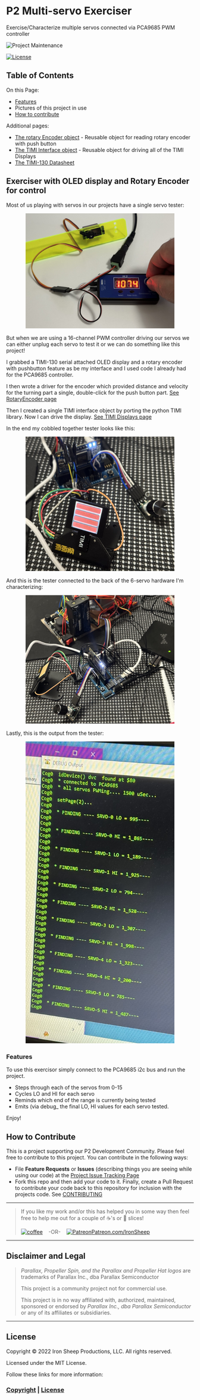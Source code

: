 # P2 Multi-servo Exerciser
Exercise/Characterize multiple servos connected via PCA9685 PWM controller

![Project Maintenance][maintenance-shield]

[![License][license-shield]](LICENSE)

## Table of Contents

On this Page:

- [Features](#features)
- Pictures of this project in use
- [How to contribute](#how-to-contribute)

Additional pages:

- [The rotary Encoder object](./RotaryEnc.md) - Reusable object for reading rotary encoder with push button
- [The TIMI Interface object](./TIMI.md) - Reusable object for driving all of the TIMI Displays
- [The TIMI-130 Datasheet](./Docs/TIMI-130_Datasheet_REV1.0.pdf) 

## Exerciser with OLED display and Rotary Encoder for control

Most of us playing with servos in our projects have a single servo tester:

<p align="center">
  <img src="./DOCs/images/singleTester.jpg" width="400">
</p>

But when we are using a 16-channel PWM controller driving our servos we can either unplug each servo to test it or we can do something like this project! 

I grabbed a TIMI-130 serial attached OLED display and a rotary encoder with pushbutton feature as be my interface and I used code I already had for the PCA9685 controller.  

I then wrote a driver for the encoder which provided distance and velocity for the turning part a single, double-click for the push button part. [See RotaryEncoder page](./RotaryEnc.md)

Then I created a single TIMI interface object by porting the python TIMI library. Now I can drive the display. [See TIMI Displays page](./TIMI.md)

In the end my cobbled together tester looks like this:

<p align="center">
  <img src="./DOCs/images/controlDisplay.jpg" width="400">
</p>

And this is the tester connected to the back of the 6-servo hardware I'm characterizing:

<p align="center">
  <img src="./DOCs/images/testFixture.jpg" width="400">
</p>

Lastly, this is the output from the tester:


<p align="center">
  <img src="./DOCs/images/results-ang.jpg" width="400">
</p>

### Features

To use this exercisor simply connect to the PCA9685 i2c bus and run the project.

- Steps through each of the servos from 0-15
- Cycles LO and HI for each servo
- Reminds which end of the range is currently being tested
- Emits (via debug_ the final LO, HI values for each servo tested.

Enjoy!

## How to Contribute

This is a project supporting our P2 Development Community. Please feel free to contribute to this project. You can contribute in the following ways:

- File **Feature Requests** or **Issues** (describing things you are seeing while using our code) at the [Project Issue Tracking Page](https://github.com/ironsheep/P2-Click-UWB/issues)
- Fork this repo and then add your code to it. Finally, create a Pull Request to contribute your code back to this repository for inclusion with the projects code. See [CONTRIBUTING](CONTRIBUTING.md)

---

> If you like my work and/or this has helped you in some way then feel free to help me out for a couple of :coffee:'s or :pizza: slices!
>
> [![coffee](https://www.buymeacoffee.com/assets/img/custom_images/black_img.png)](https://www.buymeacoffee.com/ironsheep) &nbsp;&nbsp; -OR- &nbsp;&nbsp; [![Patreon](.DOCs/images/patreon.png)](https://www.patreon.com/IronSheep?fan_landing=true)[Patreon.com/IronSheep](https://www.patreon.com/IronSheep?fan_landing=true)

---

## Disclaimer and Legal

> *Parallax, Propeller Spin, and the Parallax and Propeller Hat logos* are trademarks of Parallax Inc., dba Parallax Semiconductor
>
> This project is a community project not for commercial use.
>
> This project is in no way affiliated with, authorized, maintained, sponsored or endorsed by *Parallax Inc., dba Parallax Semiconductor* or any of its affiliates or subsidiaries.

---

## License

Copyright © 2022 Iron Sheep Productions, LLC. All rights reserved.

Licensed under the MIT License.

Follow these links for more information:

### [Copyright](copyright) | [License](LICENSE)

[maintenance-shield]: https://img.shields.io/badge/maintainer-stephen%40ironsheep%2ebiz-blue.svg?style=for-the-badge

[license-shield]: https://camo.githubusercontent.com/bc04f96d911ea5f6e3b00e44fc0731ea74c8e1e9/68747470733a2f2f696d672e736869656c64732e696f2f6769746875622f6c6963656e73652f69616e74726963682f746578742d646976696465722d726f772e7376673f7374796c653d666f722d7468652d6261646765
